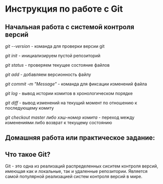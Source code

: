 # Инструкция по работе с Git

## Начальная работа с системой контроля версий

*git --version* - команда для проверки версии git

*git init* - инициализируем пустой репозиторий

*git status* - проверяем текущее состояние файлов

*git add* - добавляем версионность файлу

*git commit -m "Message"* - команда для фиксации изменений файла

*git log* - вывод истории комитов в хронологическом порядке

*git diff* - вывод изменений на текущий момент по отношению к последующему комиту

*git checkout master либо хэш-номер комита* - переход между изменениями либо возврат к текущему состоянию

## Домашняя работа или практическое задание:

## Что такое Git?

Git - это одна из реализаций распределенных сиситем контроля версий, имеющая как и локальные, так и удаленные репозитории. Является самой популярной реализацией систем контроля версий в мире.

